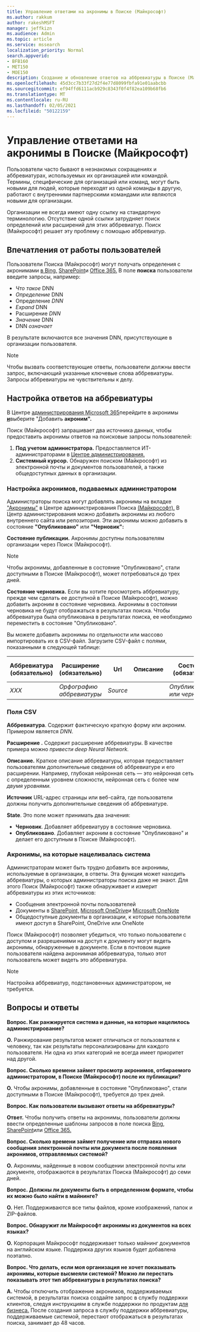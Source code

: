 ```yaml
---
title: Управление ответами на акронимы в Поиске (Майкрософт)
ms.author: rakkum
author: rakeshMSFT
manager: jeffkizn
ms.audience: Admin
ms.topic: article
ms.service: mssearch
localization_priority: Normal
search.appverid:
- BFB160
- MET150
- MOE150
description: Создание и обновление ответов на аббревиатуры в Поиске (Майкрософт)
ms.openlocfilehash: 45d3cc7b33f27d2f4e77d8099fbfa91e01aabcbb
ms.sourcegitcommit: ef94ffd6111acb929c8343f0f4f82ea109b68fb6
ms.translationtype: MT
ms.contentlocale: ru-RU
ms.lasthandoff: 02/05/2021
ms.locfileid: "50122159"
---
```

# <a name="manage-acronyms-answers-in-microsoft-search"></a>Управление ответами на акронимы в Поиске (Майкрософт)

Пользователи часто бывают в незнакомых сокращениях и аббревиатурах, используемых их организацией или командой. Термины, специфические для организаций или команд, могут быть новыми для людей, которые переходят из одной команды в другую, работают с внутренними партнерскими командами или являются новыми для организации.

Организации не всегда имеют одну ссылку на стандартную терминологию. Отсутствие одной ссылки затрудняет поиск определений или расширений для этих аббревиатур. Поиск (Майкрософт) решает эту проблему с помощью аббревиатур.

## <a name="what-users-experience"></a>Впечатления от работы пользователей

Пользователи Поиска (Майкрософт) могут получать определения с акронимами [в Bing,](https://Bing.com) [SharePoint](https://products.office.com/sharepoint/collaboration)и [Office 365.](https://Office.com) В поле **поиска** пользователи введите запросы, например:

- *Что такое* DNN
- *Определение* DNN
- Определение *DNN*
- *Expand* DNN
- Расширение *DNN*
- *Значение* DNN
- DNN *означает*

В результате включаются все значения DNN, присутствующие в организации пользователя.

> [!NOTE]
> Чтобы вызвать соответствующие ответы, пользователи должны ввести  запрос, включающий указанные ключевые слова аббревиатуры. Запросы аббревиатуры не чувствительны к делу.

## <a name="set-up-acronyms-answers"></a>Настройка ответов на аббревиатуры

В Центре [администрирования Microsoft 365](https://admin.microsoft.com)перейдите в акронимы [**и**](https://admin.microsoft.com/Adminportal/Home#/MicrosoftSearch/acronyms)выберите "Добавить **акроним".**

Поиск (Майкрософт) запрашивает два источника данных, чтобы предоставить акронимы ответов на поисковые запросы пользователей:

1. **Под учетом администратора.** Предоставляется ИТ-администраторами в [Центре администрирования.](https://admin.microsoft.com/Adminportal/Home#/MicrosoftSearch/acronyms)
2. **Системный курсор.** Обнаружен поиском (Майкрософт) из электронной почты и документов пользователей, а также общедоступных данных в организации.

### <a name="set-up-admin-curated-acronyms"></a>Настройка акронимов, подаваемых администратором

Администраторы поиска могут добавлять акронимы на вкладке ["Акронимы"](https://admin.microsoft.com/Adminportal/Home#/MicrosoftSearch/acronyms) в Центре администрирования Поиска [(Майкрософт).](https://admin.microsoft.com/Adminportal/Home#/MicrosoftSearch) В Центр администрирования можно добавить акронимы из любого внутреннего сайта или репозитория. Эти акронимы можно добавить в состояние **"Опубликовано"** или **"Черновик":**

**Состояние публикации.** Акронимы доступны пользователям организации через Поиск (Майкрософт).

> [!NOTE]
> Чтобы акронимы, добавленные в состояние "Опубликовано", стали доступными в Поиске (Майкрософт), может потребоваться до трех дней.

**Состояние черновика.** Если вы хотите просмотреть аббревиатуру, прежде чем сделать ее доступной в Поиске (Майкрософт), можно добавить акроним в состояние черновика. Акронимы в состоянии черновика не будут отображаться в результатах поиска. Чтобы аббревиатура была опубликована в результатах поиска, ее необходимо переместить в состояние "Опубликовано".

Вы можете добавить акронимы по отдельности или массово импортировать их в CSV-файл. Загрузите CSV-файл с полями, показанными в следующей таблице:

| Аббревиатура (обязательно) | Расширение (обязательно) | Url | Описание  | Состояние (обязательно) | Last Modified | Last Modified By | Id |
| --------- | --------- | --------- | ---------- | --------- |--------- |--------- |--------- |
| *XXX* | *Орфографию аббревиатуры* | *Source* |  | *Опубликованные или черновики* |  |  |  |

### <a name="csv-fields"></a>Поля CSV

**Аббревиатура**. Содержит фактическую краткую форму или акроним. Примером является *DNN*.

**Расширение .** Содержит расширение аббревиатуры. В качестве примера можно *привести deep Neural Network.*

**Описание.** Краткое описание аббревиатуры, которая предоставляет пользователям дополнительные сведения об аббревиатуре и его расширении. Например, глубокая нейронная сеть — это нейронная сеть с определенным уровнем сложности, нейронная сеть с более *чем двумя уровнями.*

**Источник** URL-адрес страницы или веб-сайта, где пользователи должны получить дополнительные сведения об аббревиатуре.

**State**. Это поле может принимать два значения:

- **Черновик**. Добавляет аббревиатуру в состояние черновика.
- **Опубликовано**. Добавляет акроним в состояние "Опубликовано" и делает его доступным в Поиске (Майкрософт).

### <a name="system-curated-acronyms"></a>Акронимы, на которые нацеливалась система

Администраторам может быть трудно добавить все акронимы, используемые в организации, в ответы. Эта функция может находить аббревиатуры, о которых администраторы поиска даже не знают. Для этого Поиск (Майкрософт) также обнаруживает и измерит аббревиатуры из этих источников:

- Сообщения электронной почты пользователей
- Документы в [SharePoint,](https://products.office.com/sharepoint/collaboration) [Microsoft OneDrive]( https://onedrive.live.com/about/)и [Microsoft OneNote](https://www.onenote.com/)
- Общедоступные документы в организации, к которые пользователи имеют доступ в SharePoint, OneDrive или OneNote

Поиск (Майкрософт) позволяет убедиться, что только пользователи с доступом и разрешениями на доступ к документу могут видеть акронимы, обнаруженные в документе. Если в почтовом ящике пользователя найдена акронимная аббревиатура, только этот пользователь может видеть это аббревиатура.

> [!NOTE]
> Настройка аббревиатур, подстановенных администратором, не требуется.

## <a name="frequently-asked-questions"></a>Вопросы и ответы

**Вопрос. Как ранжируется система и данные, на которые нацелилось администрирование?**

**О.** Ранжирование результатов может отличаться от пользователя к человеку, так как результаты персонализированы для каждого пользователя. Ни одна из этих категорий не всегда имеет приоритет над другой.

**Вопрос. Сколько времени займет просмотр акронимов, отбираемого администратором, в Поиске (Майкрософт) после их публикации?**

**О.**  Чтобы акронимы, добавленные в состояние "Опубликовано", стали доступными в Поиске (Майкрософт), требуется до трех дней.

**Вопрос. Как пользователи вызывают ответы на аббревиатуры?**

**Ответ.** Чтобы получить ответы на акронимы, пользователи должны ввести определенные шаблоны запросов в поле поиска [Bing,](https://bing.com) [SharePoint](https://products.office.com/sharepoint/collaboration)или [Office 365.](https://Office.com) 

**Вопрос. Сколько времени займет получение или отправка нового сообщения электронной почты или документа после появления акронимов, отправляемых системой?**

**О.** Акронимы, найденные в новом сообщении электронной почты или документе, отображаются в результатах Поиска (Майкрософт) до семи дней.

**Вопрос. Должны ли документы быть в определенном формате, чтобы их можно было найти в майнинге?**

**О.** Нет. Поддерживаются все типы файлов, кроме изображений, папок и ZIP-файлов.

**Вопрос. Обнаружит ли Майкрософт акронимы из документов на всех языках?**

**О.** Корпорация Майкрософт поддерживает только майнинг документов на английском языке. Поддержка других языков будет добавлена поэтапно.

**Вопрос. Что делать, если моя организация не хочет показывать акронимы, которые высмеяли системой? Можно ли перестать показывать этот тип аббревиатуры в результатах поиска?**

**A.** Чтобы отключить отображение акронимов, поддерживаемых системой, в результатах поиска создайте запрос в службу поддержки клиентов, следуя инструкциям в службе поддержки по продуктам [для бизнеса.](https://docs.microsoft.com/microsoft-365/admin/contact-support-for-business-products)
После создания запроса в службу поддержки аббревиатуры, поддерживаемые системой, перестают отображаться в результатах поиска, занимает до 48 часов.
